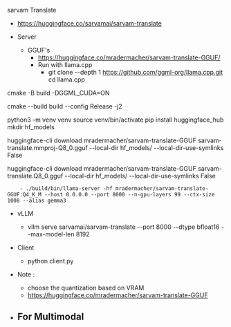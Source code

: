 sarvam Translate

- https://huggingface.co/sarvamai/sarvam-translate

- Server 
  - GGUF's
    - https://huggingface.co/mradermacher/sarvam-translate-GGUF/
    - Run with llama.cpp 
        - git clone --depth 1 https://github.com/ggml-org/llama.cpp.git
cd llama.cpp

cmake -B build -DGGML_CUDA=ON

cmake --build build --config Release -j2

python3 -m venv venv
source venv/bin/activate
pip install huggingface_hub
mkdir hf_models

huggingface-cli download mradermacher/sarvam-translate-GGUF sarvam-translate.mmproj-Q8_0.gguf --local-dir hf_models/ --local-dir-use-symlinks False

huggingface-cli download mradermacher/sarvam-translate-GGUF sarvam-translate.Q8_0.gguf --local-dir hf_models/ --local-dir-use-symlinks False

 


        - ./build/bin/llama-server -hf mradermacher/sarvam-translate-GGUF:Q4_K_M --host 0.0.0.0 --port 8000 --n-gpu-layers 99 --ctx-size 1008 --alias gemma3 
  - vLLM
    - vllm serve sarvamai/sarvam-translate --port 8000 --dtype bfloat16 --max-model-len 8192

- Client
  - python client.py


- Note : 
    - choose the quantization based on VRAM
    - https://huggingface.co/mradermacher/sarvam-translate-GGUF

- For Multimodal
    - 